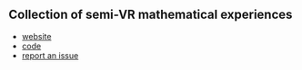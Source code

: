 ## Collection of semi-VR mathematical experiences

* [website](https://matthen.github.io/mathvr/)
* [code](https://github.com/matthen/mathvr/tree/gh-pages)
* [report an issue](https://github.com/matthen/mathvr/issues)

